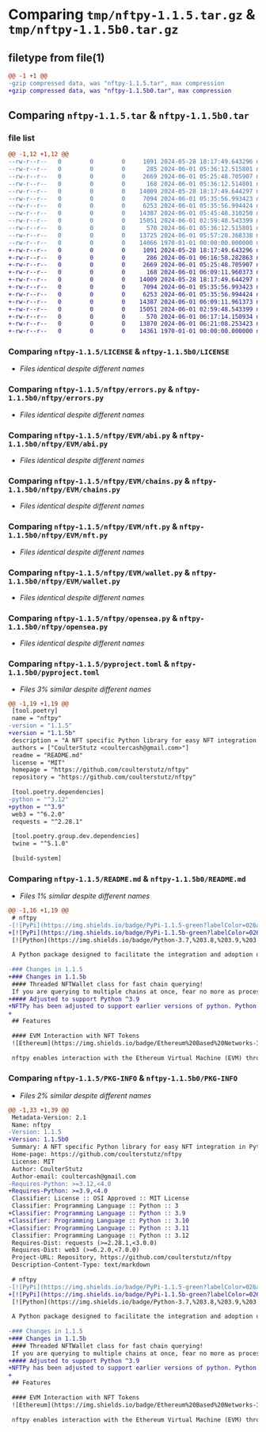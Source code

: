 # Comparing `tmp/nftpy-1.1.5.tar.gz` & `tmp/nftpy-1.1.5b0.tar.gz`

## filetype from file(1)

```diff
@@ -1 +1 @@
-gzip compressed data, was "nftpy-1.1.5.tar", max compression
+gzip compressed data, was "nftpy-1.1.5b0.tar", max compression
```

## Comparing `nftpy-1.1.5.tar` & `nftpy-1.1.5b0.tar`

### file list

```diff
@@ -1,12 +1,12 @@
--rw-r--r--   0        0        0     1091 2024-05-28 18:17:49.643296 nftpy-1.1.5/LICENSE
--rw-r--r--   0        0        0      285 2024-06-01 05:36:12.515801 nftpy-1.1.5/nftpy/__init__.py
--rw-r--r--   0        0        0     2669 2024-06-01 05:25:48.705907 nftpy-1.1.5/nftpy/errors.py
--rw-r--r--   0        0        0      168 2024-06-01 05:36:12.514801 nftpy-1.1.5/nftpy/EVM/__init__.py
--rw-r--r--   0        0        0    14009 2024-05-28 18:17:49.644297 nftpy-1.1.5/nftpy/EVM/abi.py
--rw-r--r--   0        0        0     7094 2024-06-01 05:35:56.993423 nftpy-1.1.5/nftpy/EVM/chains.py
--rw-r--r--   0        0        0     6253 2024-06-01 05:35:56.994424 nftpy-1.1.5/nftpy/EVM/nft.py
--rw-r--r--   0        0        0    14387 2024-06-01 05:45:48.310250 nftpy-1.1.5/nftpy/EVM/wallet.py
--rw-r--r--   0        0        0    15051 2024-06-01 02:59:48.543399 nftpy-1.1.5/nftpy/opensea.py
--rw-r--r--   0        0        0      570 2024-06-01 05:36:12.515801 nftpy-1.1.5/pyproject.toml
--rw-r--r--   0        0        0    13725 2024-06-01 05:57:20.368338 nftpy-1.1.5/README.md
--rw-r--r--   0        0        0    14066 1970-01-01 00:00:00.000000 nftpy-1.1.5/PKG-INFO
+-rw-r--r--   0        0        0     1091 2024-05-28 18:17:49.643296 nftpy-1.1.5b0/LICENSE
+-rw-r--r--   0        0        0      286 2024-06-01 06:16:58.282863 nftpy-1.1.5b0/nftpy/__init__.py
+-rw-r--r--   0        0        0     2669 2024-06-01 05:25:48.705907 nftpy-1.1.5b0/nftpy/errors.py
+-rw-r--r--   0        0        0      168 2024-06-01 06:09:11.960373 nftpy-1.1.5b0/nftpy/EVM/__init__.py
+-rw-r--r--   0        0        0    14009 2024-05-28 18:17:49.644297 nftpy-1.1.5b0/nftpy/EVM/abi.py
+-rw-r--r--   0        0        0     7094 2024-06-01 05:35:56.993423 nftpy-1.1.5b0/nftpy/EVM/chains.py
+-rw-r--r--   0        0        0     6253 2024-06-01 05:35:56.994424 nftpy-1.1.5b0/nftpy/EVM/nft.py
+-rw-r--r--   0        0        0    14387 2024-06-01 06:09:11.961373 nftpy-1.1.5b0/nftpy/EVM/wallet.py
+-rw-r--r--   0        0        0    15051 2024-06-01 02:59:48.543399 nftpy-1.1.5b0/nftpy/opensea.py
+-rw-r--r--   0        0        0      570 2024-06-01 06:17:14.150934 nftpy-1.1.5b0/pyproject.toml
+-rw-r--r--   0        0        0    13870 2024-06-01 06:21:08.253423 nftpy-1.1.5b0/README.md
+-rw-r--r--   0        0        0    14361 1970-01-01 00:00:00.000000 nftpy-1.1.5b0/PKG-INFO
```

### Comparing `nftpy-1.1.5/LICENSE` & `nftpy-1.1.5b0/LICENSE`

 * *Files identical despite different names*

### Comparing `nftpy-1.1.5/nftpy/errors.py` & `nftpy-1.1.5b0/nftpy/errors.py`

 * *Files identical despite different names*

### Comparing `nftpy-1.1.5/nftpy/EVM/abi.py` & `nftpy-1.1.5b0/nftpy/EVM/abi.py`

 * *Files identical despite different names*

### Comparing `nftpy-1.1.5/nftpy/EVM/chains.py` & `nftpy-1.1.5b0/nftpy/EVM/chains.py`

 * *Files identical despite different names*

### Comparing `nftpy-1.1.5/nftpy/EVM/nft.py` & `nftpy-1.1.5b0/nftpy/EVM/nft.py`

 * *Files identical despite different names*

### Comparing `nftpy-1.1.5/nftpy/EVM/wallet.py` & `nftpy-1.1.5b0/nftpy/EVM/wallet.py`

 * *Files identical despite different names*

### Comparing `nftpy-1.1.5/nftpy/opensea.py` & `nftpy-1.1.5b0/nftpy/opensea.py`

 * *Files identical despite different names*

### Comparing `nftpy-1.1.5/pyproject.toml` & `nftpy-1.1.5b0/pyproject.toml`

 * *Files 3% similar despite different names*

```diff
@@ -1,19 +1,19 @@
 [tool.poetry]
 name = "nftpy"
-version = "1.1.5"
+version = "1.1.5b"
 description = "A NFT specific Python library for easy NFT integration in Python"
 authors = ["CoulterStutz <coultercash@gmail.com>"]
 readme = "README.md"
 license = "MIT"
 homepage = "https://github.com/coulterstutz/nftpy"
 repository = "https://github.com/coulterstutz/nftpy"
 
 [tool.poetry.dependencies]
-python = "^3.12"
+python = "^3.9"
 web3 = "^6.2.0"
 requests = "^2.28.1"
 
 [tool.poetry.group.dev.dependencies]
 twine = "^5.1.0"
 
 [build-system]
```

### Comparing `nftpy-1.1.5/README.md` & `nftpy-1.1.5b0/README.md`

 * *Files 1% similar despite different names*

```diff
@@ -1,16 +1,19 @@
 # nftpy
-[![PyPi](https://img.shields.io/badge/PyPi-1.1.5-green?labelColor=026ab5&style=flat-square&logo=pypi&logoColor=ffffff&link=https://pypi.org/project/nftpy/)](https://pypi.org/project/nftpy/)
+[![PyPi](https://img.shields.io/badge/PyPi-1.1.5b-green?labelColor=026ab5&style=flat-square&logo=pypi&logoColor=ffffff&link=https://pypi.org/project/nftpy/)](https://pypi.org/project/nftpy/)
 [![Python](https://img.shields.io/badge/Python-3.7,%203.8,%203.9,%203.10,%203.11,%203.12-green?labelColor=026ab5&style=flat-square&logo=pypi&logoColor=ffffff&link=https://pypi.org/project/nftpy/)](https://pypi.org/project/nftpy/)
 
 A Python package designed to facilitate the integration and adoption of NFT (ERC721, ERC1155) tokens in software applications.
 
-### Changes in 1.1.5
+### Changes in 1.1.5b
 #### Threaded NFTWallet class for fast chain querying!
 If you are querying to multiple chains at once, fear no more as processing times are slashed for multichain querying!
+#### Adjusted to support Python ^3.9
+NFTPy has been adjusted to support earlier versions of python. Python 3.9-3.12 will now be supported!
+
 ## Features
 
 #### EVM Interaction with NFT Tokens
 ![Ethereum](https://img.shields.io/badge/Ethereum%20Based%20Networks-3C3C3D?style=for-the-badge&logo=Ethereum&logoColor=white)
 
 nftpy enables interaction with the Ethereum Virtual Machine (EVM) through RPC to retrieve contract details and token holders. It provides a direct communication pathway between the client and the blockchain. Currently, transactional methods are not supported but will be implemented in future updates. The following methods are available:
```

### Comparing `nftpy-1.1.5/PKG-INFO` & `nftpy-1.1.5b0/PKG-INFO`

 * *Files 2% similar despite different names*

```diff
@@ -1,33 +1,39 @@
 Metadata-Version: 2.1
 Name: nftpy
-Version: 1.1.5
+Version: 1.1.5b0
 Summary: A NFT specific Python library for easy NFT integration in Python
 Home-page: https://github.com/coulterstutz/nftpy
 License: MIT
 Author: CoulterStutz
 Author-email: coultercash@gmail.com
-Requires-Python: >=3.12,<4.0
+Requires-Python: >=3.9,<4.0
 Classifier: License :: OSI Approved :: MIT License
 Classifier: Programming Language :: Python :: 3
+Classifier: Programming Language :: Python :: 3.9
+Classifier: Programming Language :: Python :: 3.10
+Classifier: Programming Language :: Python :: 3.11
 Classifier: Programming Language :: Python :: 3.12
 Requires-Dist: requests (>=2.28.1,<3.0.0)
 Requires-Dist: web3 (>=6.2.0,<7.0.0)
 Project-URL: Repository, https://github.com/coulterstutz/nftpy
 Description-Content-Type: text/markdown
 
 # nftpy
-[![PyPi](https://img.shields.io/badge/PyPi-1.1.5-green?labelColor=026ab5&style=flat-square&logo=pypi&logoColor=ffffff&link=https://pypi.org/project/nftpy/)](https://pypi.org/project/nftpy/)
+[![PyPi](https://img.shields.io/badge/PyPi-1.1.5b-green?labelColor=026ab5&style=flat-square&logo=pypi&logoColor=ffffff&link=https://pypi.org/project/nftpy/)](https://pypi.org/project/nftpy/)
 [![Python](https://img.shields.io/badge/Python-3.7,%203.8,%203.9,%203.10,%203.11,%203.12-green?labelColor=026ab5&style=flat-square&logo=pypi&logoColor=ffffff&link=https://pypi.org/project/nftpy/)](https://pypi.org/project/nftpy/)
 
 A Python package designed to facilitate the integration and adoption of NFT (ERC721, ERC1155) tokens in software applications.
 
-### Changes in 1.1.5
+### Changes in 1.1.5b
 #### Threaded NFTWallet class for fast chain querying!
 If you are querying to multiple chains at once, fear no more as processing times are slashed for multichain querying!
+#### Adjusted to support Python ^3.9
+NFTPy has been adjusted to support earlier versions of python. Python 3.9-3.12 will now be supported!
+
 ## Features
 
 #### EVM Interaction with NFT Tokens
 ![Ethereum](https://img.shields.io/badge/Ethereum%20Based%20Networks-3C3C3D?style=for-the-badge&logo=Ethereum&logoColor=white)
 
 nftpy enables interaction with the Ethereum Virtual Machine (EVM) through RPC to retrieve contract details and token holders. It provides a direct communication pathway between the client and the blockchain. Currently, transactional methods are not supported but will be implemented in future updates. The following methods are available:
```


